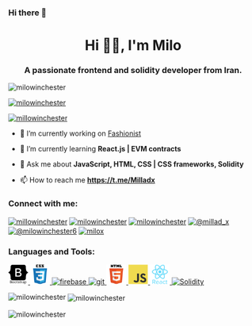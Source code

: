 ### Hi there 👋

<!--
**MiloWinchester/MiloWinchester** is a ✨ _special_ ✨ repository because its `README.md` (this file) appears on your GitHub profile.

Here are some ideas to get you started:

- 🔭 I’m currently working on ...
- 🌱 I’m currently learning ...
- 👯 I’m looking to collaborate on ...
- 🤔 I’m looking for help with ...
- 💬 Ask me about ...
- 📫 How to reach me: ...
- 😄 Pronouns: ...
- ⚡ Fun fact: ...
-->

<h1 align="center">Hi 👋🏻, I'm Milo</h1>
<h3 align="center">A passionate frontend and solidity developer from Iran.</h3>

<p align="left"> <img src="https://komarev.com/ghpvc/?username=milowinchester&label=Profile%20views&color=0e75b6&style=flat" alt="milowinchester" /> </p>

<p align="left"> <a href="https://github.com/ryo-ma/github-profile-trophy"><img src="https://github-profile-trophy.vercel.app/?username=milowinchester" alt="milowinchester" /></a> </p>

<p align="left"> <a href="https://twitter.com/millowinchester" target="blank"><img src="https://img.shields.io/twitter/follow/millowinchester?logo=twitter&style=for-the-badge" alt="millowinchester" /></a> </p>

- 🔭 I’m currently working on [Fashionist](https://milowinchester.github.io/Fashionist/)

- 🌱 I’m currently learning **React.js | EVM contracts**

- 💬 Ask me about **JavaScript, HTML, CSS | CSS frameworks, Solidity**

- 📫 How to reach me **https://t.me/Milladx**

<h3 align="left">Connect with me:</h3>
<p align="left">
<a href="https://twitter.com/millowinchester" target="blank"><img align="center" src="https://raw.githubusercontent.com/rahuldkjain/github-profile-readme-generator/master/src/images/icons/Social/twitter.svg" alt="millowinchester" height="30" width="40" /></a>
<a href="https://linkedin.com/in/milowinchester" target="blank"><img align="center" src="https://raw.githubusercontent.com/rahuldkjain/github-profile-readme-generator/master/src/images/icons/Social/linked-in-alt.svg" alt="milowinchester" height="30" width="40" /></a>
<a href="https://fb.com/milowinchester" target="blank"><img align="center" src="https://raw.githubusercontent.com/rahuldkjain/github-profile-readme-generator/master/src/images/icons/Social/facebook.svg" alt="milowinchester" height="30" width="40" /></a>
<a href="https://instagram.com/@millad_x" target="blank"><img align="center" src="https://raw.githubusercontent.com/rahuldkjain/github-profile-readme-generator/master/src/images/icons/Social/instagram.svg" alt="@millad_x" height="30" width="40" /></a>
<a href="https://medium.com/@milowinchester6" target="blank"><img align="center" src="https://raw.githubusercontent.com/rahuldkjain/github-profile-readme-generator/master/src/images/icons/Social/medium.svg" alt="@milowinchester6" height="30" width="40" /></a>
<a href="https://discord.gg/milox" target="blank"><img align="center" src="https://raw.githubusercontent.com/rahuldkjain/github-profile-readme-generator/master/src/images/icons/Social/discord.svg" alt="milox" height="30" width="40" /></a>
</p>

<h3 align="left">Languages and Tools:</h3>
<p align="left"> <a href="https://getbootstrap.com" target="_blank" rel="noreferrer"> <img src="https://raw.githubusercontent.com/devicons/devicon/master/icons/bootstrap/bootstrap-plain-wordmark.svg" alt="bootstrap" width="40" height="40"/> </a> <a href="https://www.w3schools.com/css/" target="_blank" rel="noreferrer"> <img src="https://raw.githubusercontent.com/devicons/devicon/master/icons/css3/css3-original-wordmark.svg" alt="css3" width="40" height="40"/> </a> <a href="https://firebase.google.com/" target="_blank" rel="noreferrer"> <img src="https://www.vectorlogo.zone/logos/firebase/firebase-icon.svg" alt="firebase" width="40" height="40"/> </a> <a href="https://git-scm.com/" target="_blank" rel="noreferrer"> <img src="https://www.vectorlogo.zone/logos/git-scm/git-scm-icon.svg" alt="git" width="40" height="40"/> </a> <a href="https://www.w3.org/html/" target="_blank" rel="noreferrer"> <img src="https://raw.githubusercontent.com/devicons/devicon/master/icons/html5/html5-original-wordmark.svg" alt="html5" width="40" height="40"/> </a> <a href="https://developer.mozilla.org/en-US/docs/Web/JavaScript" target="_blank" rel="noreferrer"> <img src="https://raw.githubusercontent.com/devicons/devicon/master/icons/javascript/javascript-original.svg" alt="javascript" width="40" height="40"/> </a> <a href="https://reactjs.org/" target="_blank" rel="noreferrer"> <img src="https://raw.githubusercontent.com/devicons/devicon/master/icons/react/react-original-wordmark.svg" alt="react" width="40" height="40"/> </a> <a href="https://soliditylang.org/" target="_blank" rel="noreferrer"> <img src="https://imgs.search.brave.com/mKlcR2bNliqO0pOT111T1CPLZ9c2V5oT4S_2LNAJQEE/rs:fit:860:0:0/g:ce/aHR0cHM6Ly9pbnRl/bGxpcGFhdC5jb20v/bWVkaWFGaWxlcy8y/MDE5LzAyL1NvbGlk/aXR5LUxvZ28uanBn" alt="Solidity" width="40" height="40"/> </a> </p>

<p><img align="left" src="https://github-readme-stats.vercel.app/api/top-langs?username=milowinchester&show_icons=true&locale=en&layout=compact" alt="milowinchester" /></p>

<p>&nbsp;<img align="center" src="https://github-readme-stats.vercel.app/api?username=milowinchester&show_icons=true&locale=en" alt="milowinchester" /></p>

<p><img align="center" src="https://github-readme-streak-stats.herokuapp.com/?user=milowinchester&" alt="milowinchester" /></p>
